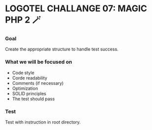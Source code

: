 # LOGOTEL CHALLANGE 07: MAGIC PHP 2 🪄

### Goal

Create the appropriate structure to handle test success.

### What we will be focused on

- Code style
- Corde readability
- Comments (if necessary)
- Optimization
- SOLID principles
- The test should pass

### Test

Test with instruction in root directory.
